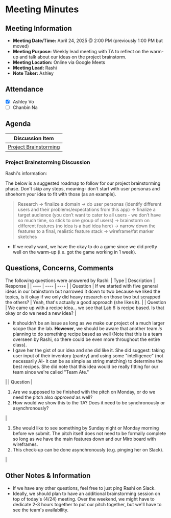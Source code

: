 # Meeting Minutes
## Meeting Information
- **Meeting Date/Time:** April 24, 2025 @ 2:00 PM (previously 1:00 PM but moved)
- **Meeting Purpose:** Weekly lead meeting with TA to reflect on the warm-up and talk about our ideas on the project brainstorm.
- **Meeting Location:** Online via Google Meets
- **Meeting Lead:** Rashi
- **Note Taker:** Ashley

## Attendance
- [X] Ashley Vo
- [ ] Chanbin Na

## Agenda
| Discussion Item |
| ---- |
| [Project Brainstorming](#project-brainstorming-discussion) |

### Project Brainstorming Discussion
Rashi's information:

The below is a suggested roadmap to follow for our project brainstorming phase. Don't skip any steps, meaning- don't start with user personas and shoehorn your idea to fit with those (as an example).

> Research -> finalize a domain -> do user personas (identify different users and their problems/expectations from this app) -> finalize a target audience (you don’t want to cater to all users - we don’t have so much time, so stick to one group of users) -> brainstorm on different features (no idea is a bad idea here) -> narrow down the features to a final, realistic feature stack -> wireframe/fat marker sketches

- If we really want, we have the okay to do a game since we did pretty well on the warm-up (i.e. got the game working in 1 week).

## Questions, Concerns, Comments
The following questions were answered by Rashi:
| Type | Description | Response |
| ---- | ---- | ---- |
| Question | If we started with five general ideas in our brainstorm but narrowed it down to two because we liked the topics, is it okay if we only did heavy research on those two but scrapped the others? | Yeah, that's actually a good approach (she likes it). |
| Question | We came up with a recipe idea... we see that Lab 6 is recipe based.  Is that okay or do we need a new idea? | <ul><li>It shouldn't be an issue as long as we make our project of a much larger scope than the lab. **However**, we should be aware that another team *is* planning to do something recipe based as well (Note that this is a team overseen by Rashi, so there could be even more throughout the entire class).</li><li>I gave her the gist of our idea and she did like it. She did suggest: taking user input of their inventory (pantry) and using some "intelligence" (not necessarily AI- it can be as simple as string matching) to determine the best recipes. She did note that this idea would be really fitting for our team since we're called "Team Ate."</li></ul> |
| Question | <ol><li>Are we supposed to be finished with the pitch on Monday, or do we need the pitch also *approved* as well?</li><li>How would we show this to the TA? Does it need to be synchronously or asynchronously?</li></ol> | <ol><li>She would like to see something by Sunday night or Monday morning before we submit. The pitch itself does not need to be formally complete so long as we have the main features down and our Miro board with wireframes.</li><li>This check-up can be done asynchronously (e.g. pinging her on Slack).</li></ol>  |

## Other Notes & Information
- If we have any other questions, feel free to just ping Rashi on Slack.
- Ideally, we should plan to have an additional brainstorming session on top of today's (4/24) meeting. Over the weekend, we might have to dedicate 2-3 hours together to put our pitch together, but we'll have to see the team's availability.
